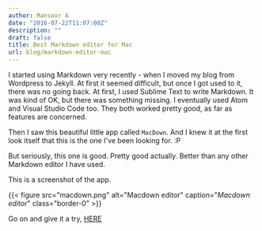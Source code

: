 ```yaml
---
author: Mansoor A
date: "2016-07-22T11:07:00Z"
description: ""
draft: false
title: Best Markdown editor for Mac
url: blog/markdown-editor-mac
---
```



I started using Markdown very recently - when I moved my blog from Wordpress to Jekyll. At first it seemed difficult, but once I got used to it, there was no going back.  At first, I used Sublime Text to write Markdown. It was kind of OK, but there was something missing. I eventually used Atom and Visual Studio Code too. They both worked pretty good, as far as features are concerned.  

Then I saw this beautiful little app called `MacDown`. And I knew it at the first look itself that this is the one I've been looking for. :P   

But seriously, this one is good. Pretty good actually. Better than any other Markdown editor I have used. 

This is a screenshot of the app.

{{< figure src="macdown.png" alt="Macdown editor" caption="<em>Macdown editor</em>" class="border-0" >}}


Go on and give it a try, [HERE](http://macdown.uranusjr.com/)

